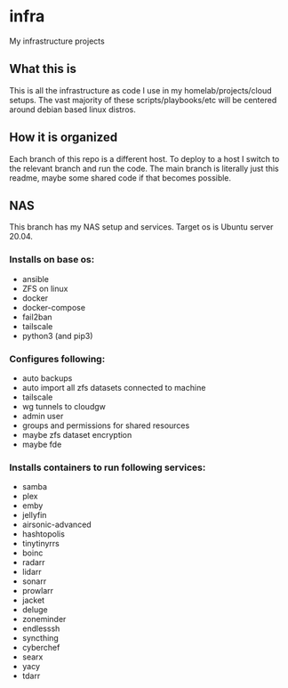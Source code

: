 # infra
My infrastructure projects

## What this is
This is all the infrastructure as code I use in my homelab/projects/cloud setups. The vast majority of these 
scripts/playbooks/etc will be centered around debian based linux distros.

## How it is organized
Each branch of this repo is a different host. To deploy to a host I switch to the relevant branch and run the code.
The main branch is literally just this readme, maybe some shared code if that becomes possible.

## NAS 

This branch has my NAS setup and services. Target os is Ubuntu server 20.04. 

### Installs on base os:
- ansible
- ZFS on linux
- docker
- docker-compose
- fail2ban
- tailscale
- python3 (and pip3)

### Configures following:
- auto backups
- auto import all zfs datasets connected to machine
- tailscale
- wg tunnels to cloudgw
- admin user
- groups and permissions for shared resources
- maybe zfs dataset encryption
- maybe fde

### Installs containers to run following services:
- samba
- plex
- emby
- jellyfin
- airsonic-advanced
- hashtopolis
- tinytinyrrs
- boinc
- radarr
- lidarr 
- sonarr
- prowlarr
- jacket
- deluge
- zoneminder
- endlesssh
- syncthing
- cyberchef
- searx
- yacy
- tdarr